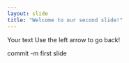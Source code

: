 ```yaml
---
layout: slide
title: "Welcome to our second slide!"
---
```

Your text
Use the left arrow to go back!

commit -m first slide
